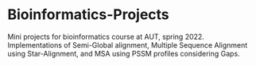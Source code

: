 # Bioinformatics-Projects
Mini projects for bioinformatics course at AUT, spring 2022. Implementations of Semi-Global alignment, Multiple Sequence Alignment using Star-Alignment, and MSA using PSSM profiles considering Gaps.
